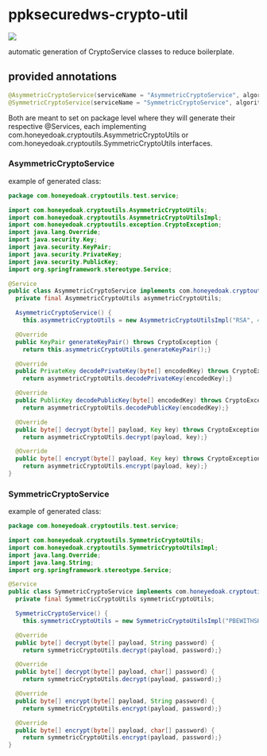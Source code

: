 # ppksecuredws-crypto-util

[![](https://jitpack.io/v/HoneyedOakSoftware/ppksecuredws-crypto-util.svg)](https://jitpack.io/#HoneyedOakSoftware/ppksecuredws-crypto-util)

automatic generation of CryptoService classes to reduce boilerplate.

## provided annotations
```java
@AsymmetricCryptoService(serviceName = "AsymmetricCryptoService", algorithm = "rsa", keysize = 4096) //all params are optional, shown values are provided defaults
@SymmetricCryptoService(serviceName = "SymmetricCryptoService", algorithm = "PBEWITHSHA256AND128BITAES-CBC-BC") //all params are optional, shown values are provided defaults
```

Both are meant to set on package level where they will generate their respective @Services, each implementing com.honeyedoak.cryptoutils.AsymmetricCryptoUtils or com.honeyedoak.cryptoutils.SymmetricCryptoUtils interfaces.

### AsymmetricCryptoService
example of generated class:
```java
package com.honeyedoak.cryptoutils.test.service;

import com.honeyedoak.cryptoutils.AsymmetricCryptoUtils;
import com.honeyedoak.cryptoutils.AsymmetricCryptoUtilsImpl;
import com.honeyedoak.cryptoutils.exception.CryptoException;
import java.lang.Override;
import java.security.Key;
import java.security.KeyPair;
import java.security.PrivateKey;
import java.security.PublicKey;
import org.springframework.stereotype.Service;

@Service
public class AsymmetricCryptoService implements com.honeyedoak.cryptoutils.AsymmetricCryptoService {
  private final AsymmetricCryptoUtils asymmetricCryptoUtils;

  AsymmetricCryptoService() {
    this.asymmetricCryptoUtils = new AsymmetricCryptoUtilsImpl("RSA", 4096);}

  @Override
  public KeyPair generateKeyPair() throws CryptoException {
    return this.asymmetricCryptoUtils.generateKeyPair();}

  @Override
  public PrivateKey decodePrivateKey(byte[] encodedKey) throws CryptoException {
    return asymmetricCryptoUtils.decodePrivateKey(encodedKey);}

  @Override
  public PublicKey decodePublicKey(byte[] encodedKey) throws CryptoException {
    return asymmetricCryptoUtils.decodePublicKey(encodedKey);}

  @Override
  public byte[] decrypt(byte[] payload, Key key) throws CryptoException {
    return asymmetricCryptoUtils.decrypt(payload, key);}

  @Override
  public byte[] encrypt(byte[] payload, Key key) throws CryptoException {
    return asymmetricCryptoUtils.encrypt(payload, key);}
}
```

### SymmetricCryptoService
example of generated class:
```java
package com.honeyedoak.cryptoutils.test.service;

import com.honeyedoak.cryptoutils.SymmetricCryptoUtils;
import com.honeyedoak.cryptoutils.SymmetricCryptoUtilsImpl;
import java.lang.Override;
import java.lang.String;
import org.springframework.stereotype.Service;

@Service
public class SymmetricCryptoService implements com.honeyedoak.cryptoutils.SymmetricCryptoService {
  private final SymmetricCryptoUtils symmetricCryptoUtils;

  SymmetricCryptoService() {
    this.symmetricCryptoUtils = new SymmetricCryptoUtilsImpl("PBEWITHSHA256AND128BITAES-CBC-BC");}

  @Override
  public byte[] decrypt(byte[] payload, String password) {
    return symmetricCryptoUtils.decrypt(payload, password);}

  @Override
  public byte[] decrypt(byte[] payload, char[] password) {
    return symmetricCryptoUtils.decrypt(payload, password);}

  @Override
  public byte[] encrypt(byte[] payload, String password) {
    return symmetricCryptoUtils.encrypt(payload, password);}

  @Override
  public byte[] encrypt(byte[] payload, char[] password) {
    return symmetricCryptoUtils.encrypt(payload, password);}
}
```
